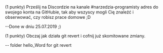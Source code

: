 (1 punkty) Prześlij na Discordzie na kanale #narzedzia-programisty adres do swojego konta na GitHubie, tak aby wszyscy mogli Cię znaleźć i obserwować, czy robisz prace domowe ;D

--Done w dniu 25.07.2019 ;)

(1 punkty) Obczaj jak działa git revert i cofnij już skomitowane zmiany.

-- folder hello_Word for git revert
